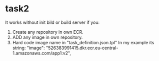 # task2

It works without init bild or build server if you:

1. Create any repository in own ECR.
2. ADD any image in own repository.
3. Hard code image name in "task_definition.json.tpl"
   In my example its string:
   "image": "526383991415.dkr.ecr.eu-central-1.amazonaws.com/app1:v2",
